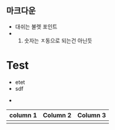 ## 마크다운
- 대쉬는 불렛 포인트
- 1. 숫자는 ㅈ동으로 되는건 아닌듯


# Test
* etet
* sdf
- 

| column 1 | Column 2 | Column 3 |
| -------- | -------- | -------- |
|          |          |          |

